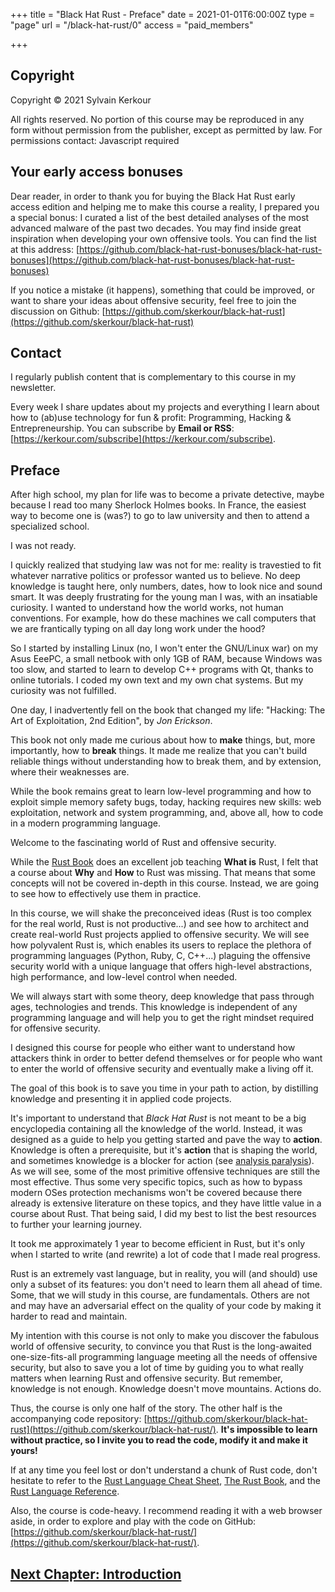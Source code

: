 +++
title = "Black Hat Rust - Preface"
date = 2021-01-01T6:00:00Z
type = "page"
url = "/black-hat-rust/0"
access = "paid_members"

+++


## Copyright

Copyright © 2021 Sylvain Kerkour

All rights reserved. No portion of this course may be reproduced in any form without permission from the publisher, except as permitted by law. For permissions contact: <span class="obfuscated-email">Javascript required</span>


## Your early access bonuses

Dear reader, in order to thank you for buying the Black Hat Rust early access edition and helping me to make this course a reality, I prepared you a special bonus: I curated a list of the best detailed analyses of the most advanced malware of the past two decades. You may find inside great inspiration when developing your own offensive tools.
You can find the list at this address:
[https://github.com/black-hat-rust-bonuses/black-hat-rust-bonuses](https://github.com/black-hat-rust-bonuses/black-hat-rust-bonuses)



If you notice a mistake (it happens), something that could be improved, or want to share your ideas about offensive security, feel free to join the discussion on Github:
[https://github.com/skerkour/black-hat-rust](https://github.com/skerkour/black-hat-rust)

## Contact

I regularly publish content that is complementary to this course in my newsletter.

Every week I share updates about my projects and everything I learn about how to (ab)use technology for fun & profit: Programming, Hacking & Entrepreneurship. You can subscribe by **Email or RSS**: [https://kerkour.com/subscribe](https://kerkour.com/subscribe).




## Preface
<!--

Why this book?
Car le Rust book est bon pour apprendre le language, mais il manque de bonnes practices.
Rust est un language pretty vast, and so on peut vite faire n'importe quoi si on ne met pas en places quelques regles.

Car le monde du software est extremement insecure, et selon moi il n'y a pas d'autres moyens que de penser comme un attacker pour creer du software secure.


 -->

After high school, my plan for life was to become a private detective, maybe because I read too many Sherlock Holmes books. In France, the easiest way to become one is (was?) to go to law university and then to attend a specialized school.

I was not ready.

I quickly realized that studying law was not for me: reality is travestied to fit whatever narrative politics or professor wanted us to believe. No deep knowledge is taught here, only numbers, dates, how to look nice and sound smart. It was deeply frustrating for the young man I was, with an insatiable curiosity. I wanted to understand how the world works, not human conventions. For example, how do these machines we call computers that we are frantically typing on all day long work under the hood?


So I started by installing Linux (no, I won't enter the GNU/Linux war) on my Asus EeePC, a small netbook with only 1GB of RAM, because Windows was too slow, and started to learn to develop C++ programs with Qt, thanks to online tutorials. I coded my own text and my own chat systems. But my curiosity was not fulfilled.

One day, I inadvertently fell on the book that changed my life: "Hacking: The Art of Exploitation, 2nd Edition", by *Jon Erickson*.


This book not only made me curious about how to **make** things, but, more importantly, how to **break** things. It made me realize that you can't build reliable things without understanding how to break them, and by extension, where their weaknesses are.

While the book remains great to learn low-level programming and how to exploit simple memory safety bugs, today, hacking requires new skills: web exploitation, network and system programming, and, above all, how to code in a modern programming language.

Welcome to the fascinating world of Rust and offensive security.

While the [Rust Book](https://doc.rust-lang.org/book/) does an excellent job teaching **What is** Rust, I felt that a course about **Why** and **How** to Rust was missing. That means that some concepts will not be covered in-depth in this course. Instead, we are going to see how to effectively use them in practice.

In this course, we will shake the preconceived ideas (Rust is too complex for the real world, Rust is not productive...) and see how to architect and create real-world Rust projects applied to offensive security. We will see how polyvalent Rust is, which enables its users to replace the plethora of programming languages (Python, Ruby, C, C++...) plaguing the offensive security world with a unique language that offers high-level abstractions, high performance, and low-level control when needed.

<!-- In this course we will see the things that will get you 80-90% of the result. By that I mean -->

We will always start with some theory, deep knowledge that pass through ages, technologies and trends. This knowledge is independent of any programming language and will help you to get the right mindset required for offensive security.

I designed this course for people who either want to understand how attackers think in order to better defend themselves or for people who want to enter the world of offensive security and eventually make a living off it.


The goal of this book is to save you time in your path to action, by distilling knowledge and presenting it in applied code projects.

It's important to understand that *Black Hat Rust* is not meant to be a big encyclopedia containing all the knowledge of the world. Instead, it was designed as a guide to help you getting started and pave the way to **action**. Knowledge is often a prerequisite, but it's **action** that is shaping the world, and sometimes knowledge is a blocker for action (see [analysis paralysis](https://en.wikipedia.org/wiki/Analysis_paralysis)). As we will see, some of the most primitive offensive techniques are still the most effective. Thus some very specific topics, such as how to bypass modern OSes protection mechanisms won't be covered because there already is extensive literature on these topics, and they have little value in a course about Rust. That being said, I did my best to list the best resources to further your learning journey.

It took me approximately 1 year to become efficient in Rust, but it's only when I started to write (and rewrite) a lot of code that I made real progress.

Rust is an extremely vast language, but in reality, you will (and should) use only a subset of its features: you don't need to learn them all ahead of time. Some, that we will study in this course, are fundamentals. Others are not and may have an adversarial effect on the quality of your code by making it harder to read and maintain.

My intention with this course is not only to make you discover the fabulous world of offensive security, to convince you that Rust is the long-awaited one-size-fits-all programming language meeting all the needs of offensive security, but also to save you a lot of time by guiding you to what really matters when learning Rust and offensive security. But remember, knowledge is not enough. Knowledge doesn't move mountains. Actions do.

<!-- My intention is that the amount of time (and thus money) this course will save you, will make the purchase an absolute bargain. For example the scanner we will build in chapter 4 can be used with little to no modifications in a bug bounty program to make your first hundreds dollars with a subdomain takeover or similar vulnerability. -->

Thus, the course is only one half of the story. The other half is the accompanying code repository: [https://github.com/skerkour/black-hat-rust](https://github.com/skerkour/black-hat-rust/). **It's impossible to learn without practice, so I invite you to read the code, modify it and make it yours!**

If at any time you feel lost or don't understand a chunk of Rust code, don't hesitate to refer to the [Rust Language Cheat Sheet](https://cheats.rs), [The Rust Book](https://doc.rust-lang.org/book/), and the [Rust Language Reference](https://doc.rust-lang.org/stable/reference/).


Also, the course is code-heavy. I recommend reading it with a web browser aside, in order to explore and play with the code on GitHub: [https://github.com/skerkour/black-hat-rust/](https://github.com/skerkour/black-hat-rust/).



<!-- [The Rustonomicon](https://doc.rust-lang.org/nightly/nomicon/)  -->

## [Next Chapter: Introduction](/black-hat-rust/1)
